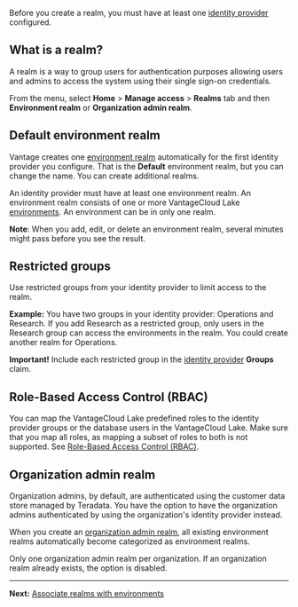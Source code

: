 Before you create a realm, you must have at least one [identity provider](whf1680184025148.md) configured.

## What is a realm?


A realm is a way to group users for authentication purposes allowing users and admins to access the system using their single sign-on credentials.

From the menu, select **Home** > **Manage access** > **Realms** tab and then **Environment realm** or **Organization admin realm**.

## Default environment realm


Vantage creates one [environment realm](jbj1680184191443.md) automatically for the first identity provider you configure. That is the **Default** environment realm, but you can change the name. You can create additional realms.

An identity provider must have at least one environment realm. An environment realm consists of one or more VantageCloud Lake [environments](sbt1640280496980.md). An environment can be in only one realm.

**Note**: When you add, edit, or delete an environment realm, several minutes might pass before you see the result.

## Restricted groups


Use restricted groups from your identity provider to limit access to the realm.

**Example:** You have two groups in your identity provider: Operations and Research. If you add Research as a restricted group, only users in the Research group can access the environments in the realm. You could create another realm for Operations.

**Important!** Include each restricted group in the [identity provider](whf1680184025148.md) **Groups** claim.

## Role-Based Access Control (RBAC)


You can map the VantageCloud Lake predefined roles to the identity provider groups or the database users in the VantageCloud Lake. Make sure that you map all roles, as mapping a subset of roles to both is not supported. See [Role-Based Access Control (RBAC)](https://docs.teradata.com/access/sources/dita/topic?dita:topicPath=jzo1722836167532.dita&utm_source=console&utm_medium=iph).

## Organization admin realm


Organization admins, by default, are authenticated using the customer data store managed by Teradata. You have the option to have the organization admins authenticated by using the organization's identity provider instead.

When you create an [organization admin realm](nfu1744756750773.md), all existing environment realms automatically become categorized as environment realms.

Only one organization admin realm per organization. If an organization realm already exists, the option is disabled.

---

**Next:** [Associate realms with environments](jbj1680184191443.md)

